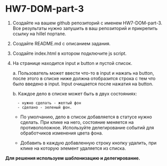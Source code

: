 # HW7-DOM-part-3

1.  Создайте на вашем github репозиторий с именем HW7-DOM-part-3. Все результаты нужно запушить в ваш репозиторий и прикрепить ссылку на hillel портале.

2.  Создайте README.md с описанием задания.

3.  Создайте index.html в котором подключите js script.
4.  На странице находится input и button и пустой список.

    a. Пользователь может ввести что-то в input и нажать на button, после этого в списке ниже должна отобразится строка с тем что было введено в input. Input очищается после нажатия на button.

    b. Каждое дело в списке может быть в двух состояниях:

          - нужно сделать - желтый фон
          - сделано - зеленый фон.

    - По умолчанию, дело в список добавляется в статусе нужно сделать. При клике на него, состояние меняется на противоположное. Используйте делегирование событий для обработчиков изменения цвета фона.

    - Добавить в каждую добавленную строку кнопку удалить, при клике на которую элемент удаляется из списка.

**Для решения используем шаблонизацию и делегирование.**
